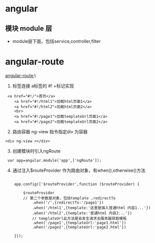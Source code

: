 # angular 

## 模块 module 层
* module层下面，包括service,controller,filter



# angular-route
[angular-route](https://cdn.bootcss.com/angular.js/1.7.0/angular-route.min.js);\

1.  标签连接 a标签的 #! +标记实现
``` 
 <a href="#!/">首页</a>
    <a href="#!/html1">加载html页面1</a>
    <a href="#!/html2">加载html页面2</a>
    <br>
    <a href="#!/page1">加载templateUrl页面1</a>
    <a href="#!/page2">加载templateUrl页面2</a>

```
2. 路由容器 ng-view 指令指定div 为容器
``` 
<div ng-view ></div>

```

3. 创建模块时引入ngRoute 
``` 
 var app=angular.module('app',['ngRoute']);
```

4. 通过注入$routeProvider 作为路由对象，有when(),otherwise()方法

``` 

    app.config(['$routeProvider',function ($routeProvider) {

        $routeProvider
        // 第二个参数是对象，包括template ,redirectTo
            .when('/',{redirectTo:'/page1'})
            .when('/html1',{template:'这里是插入普通html 内容1...'})
            .when('/html2',{template:'普通html 内容2...'})
            // templateUrl此方法是会发生请求去服务器获取模板
            .when('/page1',{templateUrl:'page1.html'})
            .when('/page2',{templateUrl:'page2.html'})

    }]);

```


